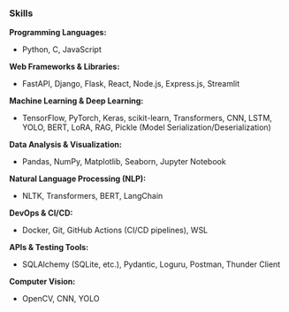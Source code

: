 ### Skills

**Programming Languages:**  
- Python, C, JavaScript

**Web Frameworks & Libraries:**  
- FastAPI, Django, Flask, React, Node.js, Express.js, Streamlit

**Machine Learning & Deep Learning:**  
- TensorFlow, PyTorch, Keras, scikit-learn, Transformers, CNN, LSTM, YOLO, BERT, LoRA, RAG, Pickle (Model Serialization/Deserialization)

**Data Analysis & Visualization:**  
- Pandas, NumPy, Matplotlib, Seaborn, Jupyter Notebook

**Natural Language Processing (NLP):**  
- NLTK, Transformers, BERT, LangChain

**DevOps & CI/CD:**  
- Docker, Git, GitHub Actions (CI/CD pipelines), WSL

**APIs & Testing Tools:**  
- SQLAlchemy (SQLite, etc.), Pydantic, Loguru, Postman, Thunder Client

**Computer Vision:**  
- OpenCV, CNN, YOLO
